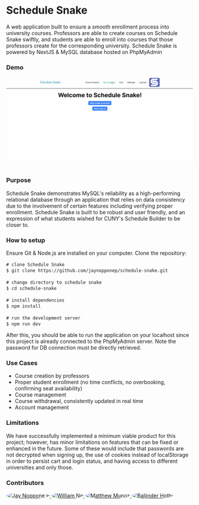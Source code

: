 # Schedule Snake
A web application built to ensure a smooth enrollment process into university courses. 
Professors are able to create courses on Schedule Snake swiftly, and students are able to
enroll into courses that those professors create for the corresponding university. 
Schedule Snake is powered by NextJS & MySQL database hosted on PhpMyAdmin</br>

### Demo

![schedule_snake.gif](public%2Fschedule_snake.gif)

### Purpose 

Schedule Snake demonstrates MySQL's reliability as a high-performing relational database through an
application that relies on data consistency due to the involvement of certain features including verifying proper enrollment.
Schedule Snake is built to be robust and user friendly, and an expression of what students wished 
for CUNY's Schedule Builder to be closer to.

### How to setup 

Ensure Git & Node.js are installed on your computer. Clone the repository:
```
# clone Schedule Snake
$ git clone https://github.com/jaynopponep/schedule-snake.git

# change directory to schedule snake
$ cd schedule-snake

# install dependencies
$ npm install

# run the development server
$ npm run dev
```
After this, you should be able to run the application on your localhost since this project
is already connected to the PhpMyAdmin server. Note the password for DB connection must be directly retrieved.

### Use Cases

- Course creation by professors 
- Proper student enrollment (no time conflicts, no overbooking, confirming seat availability)
- Course management
- Course withdrawal, consistently updated in real time
- Account management

### Limitations

We have successfully implemented a minimum viable product for this project; however, 
has minor limitations on features that can be fixed or enhanced in the future. Some of these would
include that passwords are not decrypted when signing up, the use of cookies instead of localStorage
in order to persist cart and login status, and having access to different universities and only those.

### Contributors
<a href="https://github.com/jaynopponep">
  <img src="https://github.com/jaynopponep.png?size=100" width="100" height="100" style="border-radius: 50%;" alt="Jay Noppone P" />
</a>
<a href="https://github.com/willofcode">
  <img src="https://github.com/willofcode.png?size=100" width="100" height="100" style="border-radius: 50%;" alt="William Ng" />
</a>
<a href="https://github.com/MattMunoz">
  <img src="https://github.com/MattMunoz.png?size=100" width="100" height="100" style="border-radius: 50%;" alt="Matthew Munoz" />
</a>
<a href="https://github.com/BaljinderHothi">
  <img src="https://github.com/BaljinderHothi.png?size=100" width="100" height="100" style="border-radius: 50%;" alt="Baljinder Hothi" />
</a>